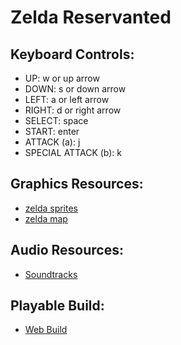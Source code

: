 Zelda Reservanted
=================

Keyboard Controls:
------------------
* UP: w or up arrow
* DOWN: s or down arrow
* LEFT: a or left arrow
* RIGHT: d or right arrow
* SELECT: space
* START: enter
* ATTACK (a): j
* SPECIAL ATTACK (b): k

Graphics Resources:
-------------------
* [zelda sprites](http://www.spriters-resource.com/nes/thelegendofzelda/)
* [zelda map](http://www.nesmaps.com/maps/Zelda/ZeldaOverworld1stQuest.swf)

Audio Resources:
----------------
* [Soundtracks](http://www.zeldadungeon.net/Zelda01-the-legend-of-zelda-soundtrack-music.php)

Playable Build:
---------------
* [Web Build](http://jonmann20.github.io/z/)
